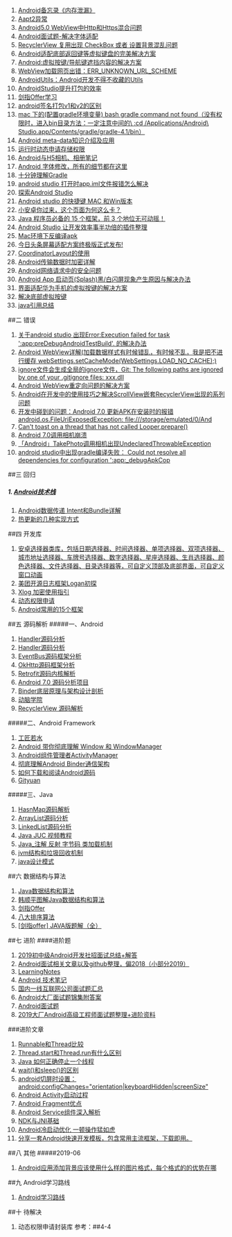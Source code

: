 1. [Android备忘录《内存泄漏》](https://juejin.im/post/5b2083196fb9a01e28623300)
2. [Aapt2异常](https://blog.csdn.net/qq_29760591/article/details/78351004)
3. [Android5.0 WebView中Http和Https混合问题](https://blog.csdn.net/u011904605/article/details/78652332)
4.  [Android面试题-解决字体适配](https://www.jianshu.com/p/33d499170e25)
5.  [RecyclerView 复用出现 CheckBox 或者 设置背景混乱问题](https://blog.csdn.net/u011164565/article/details/52096716)
6.  [Android适配底部返回键等虚拟键盘的完美解决方案](https://blog.csdn.net/c15522627353/article/details/52452490)
7.   [Android:虚拟按键/导航键遮挡内容的解决方案](https://www.jianshu.com/p/97b6fa8c92b6)
8.  [WebView加载网页出错：ERR_UNKNOWN_URL_SCHEME](https://blog.csdn.net/CSDN472651883/article/details/78951642)
9.  [AndroidUtils：Android开发不得不收藏的Utils](https://blog.csdn.net/qq_35228658/article/details/54987794)
10.  [AndroidStudio提升打包的效率](https://blog.csdn.net/caihongdao123/article/details/52086059)
11.  [剑指Offer学习](https://blog.csdn.net/DERRANTCM/article/details/46887821)
12.  [android签名打包v1和v2的区别](https://blog.csdn.net/willba/article/details/78885966)
13.  [mac 下的(配置gradle环境变量) bash gradle command not found（没有权限时，进入bin目录方法：一定注意中间的\    :cd /Applications/Android\ Studio.app/Contents/gradle/gradle-4.1/bin）](https://blog.csdn.net/u013424496/article/details/52684213)
14.  [Android meta-data知识介绍及应用](https://www.jianshu.com/p/d0d82e5d66f6)
15.  [运行时动态申请存储权限](https://blog.csdn.net/xusiquan12/article/details/79234669)
16.  [Android与H5相机、相册笔记](https://blog.csdn.net/xufei5789651/article/details/71422807)
17.  [Android 字体修改，所有的细节都在这里](https://www.cnblogs.com/plokmju/p/7570603.html)
18.  [十分钟理解Gradle](https://www.cnblogs.com/Bonker/p/5619458.html)
19.  [android studio 打开时app.iml文件报错怎么解决](https://zhidao.baidu.com/question/437551621449447284.html)
20.  [探索Android Studio](https://www.jianshu.com/u/d139dc296b82)
21.  [Android studio 的快捷键 MAC 和Win版本](https://blog.csdn.net/zq019/article/details/54618185)
22.  [小安卓你过来，这个页面为何这么卡？ ](https://mp.weixin.qq.com/s/JE2QCRrlCIamvthfPhnExw)
23.  [Java 程序员必备的 15 个框架，前 3 个地位无可动摇！ ](https://mp.weixin.qq.com/s?__biz=MzA5MzY4NTQwMA==&mid=2651007079&idx=1&sn=2c9f4cdc882e20ad82b26da45cc48070&chksm=8bad9b90bcda12869e442efa7db6b994b32602d44f89334c592b75eda9b1c4be145fcfb28576&scene=21#wechat_redirect)
24.  [Android Studio 让开发效率事半功倍的插件整理](https://juejin.im/post/5bbda0df5188255c7b16a2a1)
25.  [Mac环境下反编译apk](https://www.jianshu.com/p/dda9ff90a3c5)
26.  [今日头条屏幕适配方案终极版正式发布!](https://www.jianshu.com/p/4aa23d69d481)
27.  [CoordinatorLayout的使用](https://blog.csdn.net/victor_fang/article/list/2?t=1&)
28.  [Android传输数据时加密详解](https://blog.csdn.net/fengltxx/article/details/53049466)
29.  [Android网络请求中的安全问题](https://blog.csdn.net/mayqlzu/article/details/52690622)
30.  [Android App 启动页(Splash)黑/白闪屏现象产生原因与解决办法](https://blog.csdn.net/zivensonice/article/details/51691136)
31.  [界面适配华为手机的虚拟按键的解决方案](https://blog.csdn.net/wzhseu/article/details/58117424)
32.  [解决底部虚拟按键](https://blog.csdn.net/c15522627353/article/details/52452490)
33.  [java引用总结](https://www.cnblogs.com/skywang12345/p/3154474.html)



##二  错误
1.  [关于android studio 出现Error:Execution failed for task ':app:preDebugAndroidTestBuild'. 的解决办法](https://blog.csdn.net/leansmall/article/details/80513769)
2.  [Android WebView详解(加载数据样式有时候错乱，有时候不乱，我是把不进行缓存        webSettings.setCacheMode(WebSettings.LOAD_NO_CACHE);)](https://blog.csdn.net/li_y_w/article/details/70767929)
3.  [ignore文件会生成全局的ignore文件，Git: The following paths are ignored by one of your .gitignore files: xxx.dll](https://blog.csdn.net/lingyanpi/article/details/71724282?locationNum=15&fps=1)
4.  [Android WebView重定向问题的解决方案](https://www.cnblogs.com/zimengfang/p/6183869.html)
5.  [Android在开发中的使用技巧之解决ScrollView嵌套RecyclerView出现的系列问题](https://www.jianshu.com/p/98f2fcfb0e22)
6.  [开发中碰到的问题：Android 7.0 更新APK在安装时的报错 android.os.FileUriExposedException: file:///storage/emulated/0/And](https://blog.csdn.net/qq_24852599/article/details/72539523)
7.  [Can't toast on a thread that has not called Looper.prepare()](https://www.jianshu.com/p/4551734b3c21)
8.  [Android 7.0调用相机崩溃](https://blog.csdn.net/huangxiaoguo1/article/details/52830015)
9.  [「Android」TakePhoto调用相机出现UndeclaredThrowableException](https://www.jianshu.com/p/e1dac53baf82)
10.  [android studio中出现gradle编译失败： Could not resolve all dependencies for configuration ':app:_debugApkCop](https://blog.csdn.net/qq_14902389/article/details/78455756)






##三  回归
#####  1.  [Android技术栈](https://www.jianshu.com/nb/28803295)
1. [Android数据传递 Intent和Bundle详解](https://blog.csdn.net/qq_26385187/article/details/50331137)
2. [热更新的几种实现方式](https://www.jianshu.com/p/3bd95bd5c61b)

##四  开发库
1. [安卓选择器类库，包括日期选择器、时间选择器、单项选择器、双项选择器、城市地址选择器、车牌号选择器、数字选择器、星座选择器、生肖选择器、颜色选择器、文件选择器、目录选择器等，可自定义顶部及底部界面，可自定义窗口动画](https://github.com/gzu-liyujiang/AndroidPicker)
2. [美团开源日志框架Logan初探](https://blog.csdn.net/u013762572/article/details/83118534)
3. [Xlog 加密使用指引](https://github.com/Tencent/mars/wiki/Mars-Android-%E6%8E%A5%E5%8F%A3%E8%AF%A6%E7%BB%86%E8%AF%B4%E6%98%8E)
4. [动态权限申请](https://github.com/soulqw/SoulPermission)
5. [Android常用的15个框架](https://blog.csdn.net/congmingyizhiha/article/details/70011020)

##五  源码解析
#####一、Android

1. [Handler源码分析](https://blog.csdn.net/qq_37321098/article/details/81535449)
2. [Handler源码分析](https://v.qq.com/x/search/?q=handler源码解析&stag=0&smartbox_ab=)
3. [EventBus源码框架分析](https://www.bilibili.com/video/av22119019?from=search&seid=16459437628516970951)
4. [OkHttp源码框架分析](https://www.bilibili.com/video/av22119019?from=search&seid=16459437628516970951)
5. [Retrofit源码内核解析](https://www.bilibili.com/video/av43206478?from=search&seid=9708557762615355890)
6. [Android 7.0 源码分析项目](https://juejin.im/post/5a936c5a6fb9a0633229ca74?utm_source=gold_browser_extension)
7. [Binder底层原理与架构设计剖析](http://www.iqiyi.com/w_19rulmhw55.html)
8. [动脑学院](http://www.iqiyi.com/u/2089941007/videos)
9. [RecyclerView 源码解析](https://juejin.im/entry/586a12c5128fe10057037fba)

 
#####二、Android Framework

1. [工匠若水](https://blog.csdn.net/yanbober)
2. [Android 带你彻底理解 Window 和 WindowManager](https://blog.csdn.net/yhaolpz/article/details/68936932)
3. [Android组件管理者ActivityManager](https://juejin.im/post/5a38eef3f265da430e4f4959)
4. [彻底理解Android Binder通信架构](http://gityuan.com/2016/09/04/binder-start-service/)
4. [如何下载和阅读Android源码](https://juejin.im/post/59ec35f8f265da4307026b79)
5. [Gityuan](http://gityuan.com/)

#####三、Java
1. [HasnMap源码解析](https://www.bilibili.com/video/av48144058/?p=527)
2. [ArrayList源码分析](https://www.bilibili.com/video/av48144058/?p=527)
3. [LinkedList源码分析](https://www.bilibili.com/video/av48144058/?p=527)
4. [Java JUC 视频教程](https://www.bilibili.com/video/av51530708?from=search&seid=3650039072219955848)
5. [Java_注解 反射 字节码 类加载机制](https://www.bilibili.com/video/av29578196?from=search&seid=1813354331992843275)
6. [jvm结构和垃圾回收机制](https://www.bilibili.com/video/av62904698?from=search&seid=6736031050104213865)
7. [java设计模式](https://www.bilibili.com/video/av57936239?from=search&seid=14360234008469464765)
	


##六  数据结构与算法

1. [Java数据结构和算法](https://www.cnblogs.com/ysocean/tag/Java%E6%95%B0%E6%8D%AE%E7%BB%93%E6%9E%84%E5%92%8C%E7%AE%97%E6%B3%95/)
2. [韩顺平图解Java数据结构和算法](https://www.bilibili.com/video/av54029771?from=search&seid=3340658295622560152)
2. [剑指Offer](https://github.com/Jack-Cherish/LeetCode)
3. [八大排序算法](https://github.com/Jack-Cherish/Algorithm)
4. [[剑指offer] JAVA版题解（全）](https://yq.aliyun.com/articles/642728)

 

##七  进阶
####进阶题
1. [2019初中级Android开发社招面试总结+解答](https://juejin.im/post/5c81db916fb9a049d37fe6a1)
2. [Android面试相关文章以及github整理，偏2018（小部分2019）](https://www.jianshu.com/p/20754b1adb4d)
3. [LearningNotes](https://github.com/francistao/LearningNotes)
4. [Android 技术笔记](https://github.com/jeanboydev/Android-ReadTheFuckingSourceCode)
5. [国内一线互联网公司面试题汇总](https://github.com/AweiLoveAndroid/CommonDevKnowledge/blob/master/interview/summary.md)
6. [Android大厂面试题锦集附答案](https://mp.weixin.qq.com/s/fz8wcE13N96SQ1MwQL-tNQ)
7. [Android面试题](https://mp.weixin.qq.com/s/zRSultic6T0XQp1EJw1p2Q)
8. [2019大厂Android高级工程师面试题整理+进阶资料](https://www.jianshu.com/p/e6702d61eec9)



###进阶文章
1. [Runnable和Thread比较](https://www.jianshu.com/p/9c9a11092f26)
2. [Thread.start和Thread.run有什么区别](https://blog.csdn.net/perfect_red/article/details/81350126)
3. [Java 如何正确停止一个线程](https://www.cnblogs.com/dsj2016/p/7678553.html)
4. [wait()和sleep()的区别](https://blog.csdn.net/qiuchaoxi/article/details/79837568)
5. [android切屏时设置：android:configChanges="orientation|keyboardHidden|screenSize"](https://blog.csdn.net/boguesfei/article/details/80395433)
6. [Android Activity启动过程](https://blog.csdn.net/qq_30379689/article/details/79611217)
7. [Android Fragment优点](https://www.cnblogs.com/shaweng/p/3918985.html)
8. [Android Service组件深入解析](https://www.cnblogs.com/smyhvae/p/4070518.html)
9. [NDK与JNI基础](https://www.jianshu.com/p/87ce6f565d37)
10. [Android冷启动优化 一顿操作猛如虎](https://mp.weixin.qq.com/s/UlM2P4oA6DXOoiPLUNMvjw)
11. [分享一套Android快速开发模板，包含常用主流框架，下载即用。](http://www.jcodecraeer.com/a/anzhuokaifa/androidkaifa/2019/0222/12658.html)




##八  其他
#####2019-06
1. [Android应用添加背景应该使用什么样的图片格式，每个格式的的优势在哪](https://zhidao.baidu.com/question/1834665662769796900.html)


##九   Android学习路线
1. [Android学习路线](https://mp.weixin.qq.com/s/1gMExt_7QOZnAXRjjya7_g)


##十  待解决
1. 动态权限申请封装库       参考：##4-4




